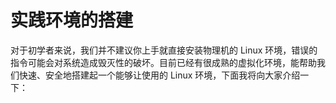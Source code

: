 # 实践环境的搭建

对于初学者来说，我们并不建议你上手就直接安装物理机的 Linux 环境，错误的指令可能会对系统造成毁灭性的破坏。目前已经有很成熟的虚拟化环境，能帮助我们快速、安全地搭建起一个能够让使用的 Linux 环境，下面我将向大家介绍一下：


